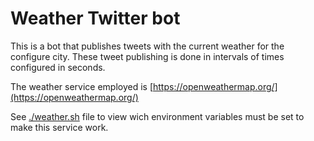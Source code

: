 # Weather Twitter bot
This is a bot that publishes tweets with the current weather for the configure city. These tweet publishing is done in intervals of times configured in seconds.

The weather service employed is [https://openweathermap.org/](https://openweathermap.org/)

See [./weather.sh](./weather.sh) file to view wich environment variables must be set to make this service work.


